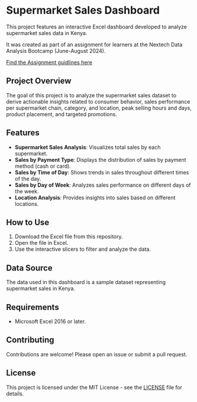 # Supermarket Sales Dashboard

This project features an interactive Excel dashboard developed to analyze supermarket sales data in Kenya.

It was created as part of an assignment for learners at the Nextech Data Analysis Bootcamp (June-August 2024).



[Find the Assignment guidlines here](https://github.com/NexTech-Ac/data-analysis-bootcamp-2024/tree/main/assignments/assignment1)

## Project Overview
The goal of this project is to analyze the supermarket sales dataset to derive actionable insights related to consumer behavior, sales performance per supermarket chain, category, and location, peak selling hours and days, product placement, and targeted promotions.


## Features
- **Supermarket Sales Analysis**: Visualizes total sales by each supermarket.
- **Sales by Payment Type**: Displays the distribution of sales by payment method (cash or card).
- **Sales by Time of Day**: Shows trends in sales throughout different times of the day.
- **Sales by Day of Week**: Analyzes sales performance on different days of the week.
- **Location Analysis**: Provides insights into sales based on different locations.

## How to Use
1. Download the Excel file from this repository.
2. Open the file in Excel.
3. Use the interactive slicers to filter and analyze the data.

## Data Source
The data used in this dashboard is a sample dataset representing supermarket sales in Kenya.

## Requirements
- Microsoft Excel 2016 or later.

## Contributing
Contributions are welcome! Please open an issue or submit a pull request.

## License
This project is licensed under the MIT License - see the [LICENSE](LICENSE) file for details.

